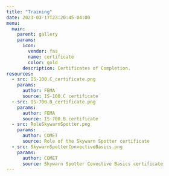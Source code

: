 ```yaml
---
title: "Training"
date: 2023-03-17T23:20:45-04:00
menu:
  main:
    parent: gallery
    params:
      icon:
        vendor: fas
        name: certificate
        color: gold
      description: Certificates of Completion.
resources:
  - src: IS-100.C_certificate.png
    params:
      author: FEMA
      source: IS-100.C certificate
  - src: IS-700.B_certificate.png
    params:
      author: FEMA
      source: IS-700.B certificate
  - src: RoleSkywarnSpotter.png
    params:
      author: COMET
      source: Role of the Skywarn Spotter certificate
  - src: SkywarnSpotterConvectiveBasics.png
    params:
      author: COMET
      source: Skywarn Spotter Covective Basics certificate
---
```

